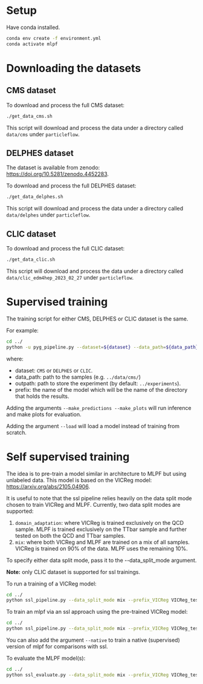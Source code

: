 # Setup

Have conda installed.
```bash
conda env create -f environment.yml
conda activate mlpf
```

# Downloading the datasets

## CMS dataset

To download and process the full CMS dataset:
```bash
./get_data_cms.sh
```
This script will download and process the data under a directory called `data/cms` under `particleflow`.

## DELPHES dataset
The dataset is available from zenodo: https://doi.org/10.5281/zenodo.4452283.

To download and process the full DELPHES dataset:
```bash
./get_data_delphes.sh
```
This script will download and process the data under a directory called `data/delphes` under `particleflow`.

## CLIC dataset

To download and process the full CLIC dataset:
```bash
./get_data_clic.sh
```
This script will download and process the data under a directory called `data/clic_edm4hep_2023_02_27` under `particleflow`.


# Supervised training

The training script for either CMS, DELPHES or CLIC dataset is the same.

For example:
```bash
cd ../
python -u pyg_pipeline.py --dataset=${dataset} --data_path=${data_path} --outpath=${outpath} --prefix=${model_prefix}
```
where:
- dataset: `CMS` or `DELPHES` or `CLIC`.
- data_path: path to the samples (e.g. `../data/cms/`)
- outpath: path to store the experiment (by default: `../experiments`).
- prefix: the name of the model which will be the name of the directory that holds the results.

Adding the arguments `--make_predictions --make_plots` will run inference and make plots for evaluation.

Adding the argument `--load` will load a model instead of training from scratch.


# Self supervised training

The idea is to pre-train a model similar in architecture to MLPF but using unlabeled data. This model is based on the VICReg model: https://arxiv.org/abs/2105.04906.

It is useful to note that the ssl pipeline relies heavily on the data split mode chosen to train VICReg and MLPF.
Currently, two data split modes are supported:
1. `domain_adaptation`: where VICReg is trained exclusively on the QCD sample. MLPF is trained exclusively on the TTbar sample and further tested on both the QCD and TTbar samples.
2. `mix`: where both VICReg and MLPF are trained on a mix of all samples. VICReg is trained on 90% of the data. MLPF uses the remaining 10%.

To specify either data split mode, pass it to the --data_split_mode argument.

**Note:** only CLIC dataset is supported for ssl trainings.

To run a training of a VICReg model:
```bash
cd ../
python ssl_pipeline.py --data_split_mode mix --prefix_VICReg VICReg_test
```

To train an mlpf via an ssl approach using the pre-trained VICReg model:
```bash
cd ../
python ssl_pipeline.py --data_split_mode mix --prefix_VICReg VICReg_test --load_VICReg --prefix MLPF_test --train_mlpf --ssl
```
You can also add the argument `--native` to train a native (supervised) version of mlpf for comparisons with ssl.

To evaluate the MLPF model(s):
```bash
cd ../
python ssl_evaluate.py --data_split_mode mix --prefix_VICReg VICReg_test --load_VICReg --prefix MLPF_test --ssl --native
```
